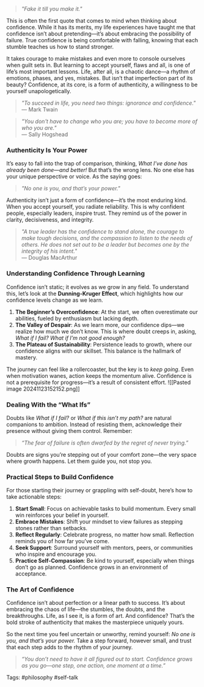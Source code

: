 > _"Fake it till you make it."_

This is often the first quote that comes to mind when thinking about confidence. While it has its merits, my life experiences have taught me that confidence isn’t about pretending—it’s about embracing the possibility of failure. True confidence is being comfortable with falling, knowing that each stumble teaches us how to stand stronger.

It takes courage to make mistakes and even more to console ourselves when guilt sets in. But learning to accept yourself, flaws and all, is one of life’s most important lessons. Life, after all, is a chaotic dance—a rhythm of emotions, phases, and yes, mistakes. But isn’t that imperfection part of its beauty? Confidence, at its core, is a form of authenticity, a willingness to be yourself unapologetically.

> _"To succeed in life, you need two things: ignorance and confidence."_  
> — Mark Twain

> _"You don't have to change who you are; you have to become more of who you are."_  
> — Sally Hogshead

### **Authenticity Is Your Power**

It’s easy to fall into the trap of comparison, thinking, _What I’ve done has already been done—and better!_ But that’s the wrong lens. No one else has your unique perspective or voice. As the saying goes:

> _"No one is you, and that’s your power."_

Authenticity isn’t just a form of confidence—it’s the most enduring kind. When you accept yourself, you radiate reliability. This is why confident people, especially leaders, inspire trust. They remind us of the power in clarity, decisiveness, and integrity.

> _"A true leader has the confidence to stand alone, the courage to make tough decisions, and the compassion to listen to the needs of others. He does not set out to be a leader but becomes one by the integrity of his intent."_  
> — Douglas MacArthur

### **Understanding Confidence Through Learning**

Confidence isn’t static; it evolves as we grow in any field. To understand this, let’s look at the **Dunning-Kruger Effect**, which highlights how our confidence levels change as we learn.

1. **The Beginner’s Overconfidence**: At the start, we often overestimate our abilities, fueled by enthusiasm but lacking depth.
2. **The Valley of Despair**: As we learn more, our confidence dips—we realize how much we don’t know. This is where doubt creeps in, asking, _What if I fail? What if I’m not good enough?_
3. **The Plateau of Sustainability**: Persistence leads to growth, where our confidence aligns with our skillset. This balance is the hallmark of mastery.

The journey can feel like a rollercoaster, but the key is to _keep going_. Even when motivation wanes, action keeps the momentum alive. Confidence is not a prerequisite for progress—it’s a result of consistent effort.
![[Pasted image 20241123152152.png]]

### **Dealing With the “What Ifs”**

Doubts like _What if I fail?_ or _What if this isn’t my path?_ are natural companions to ambition. Instead of resisting them, acknowledge their presence without giving them control. Remember:

> _“The fear of failure is often dwarfed by the regret of never trying.”_

Doubts are signs you’re stepping out of your comfort zone—the very space where growth happens. Let them guide you, not stop you.

### **Practical Steps to Build Confidence**

For those starting their journey or grappling with self-doubt, here’s how to take actionable steps:

1. **Start Small**: Focus on achievable tasks to build momentum. Every small win reinforces your belief in yourself.
2. **Embrace Mistakes**: Shift your mindset to view failures as stepping stones rather than setbacks.
3. **Reflect Regularly**: Celebrate progress, no matter how small. Reflection reminds you of how far you’ve come.
4. **Seek Support**: Surround yourself with mentors, peers, or communities who inspire and encourage you.
5. **Practice Self-Compassion**: Be kind to yourself, especially when things don’t go as planned. Confidence grows in an environment of acceptance.

### **The Art of Confidence**

Confidence isn’t about perfection or a linear path to success. It’s about embracing the chaos of life—the stumbles, the doubts, and the breakthroughs. Life, as I see it, is a form of art. And confidence? That’s the bold stroke of authenticity that makes the masterpiece uniquely yours.

So the next time you feel uncertain or unworthy, remind yourself: _No one is you, and that’s your power._ Take a step forward, however small, and trust that each step adds to the rhythm of your journey.

> _“You don’t need to have it all figured out to start. Confidence grows as you go—one step, one action, one moment at a time.”_




Tags:
#philosophy
#self-talk